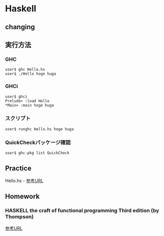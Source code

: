 # Haskell
## changing
## 実行方法
### GHC
```
user$ ghc Hello.hs
user$ ./Hello hoge huga
```
### GHCi
```
user$ ghci
Prelude> :load Hello
*Main> :main hoge huga
```
### スクリプト
`user$ runghc Hello.hs hoge huga`
### QuickCheckパッケージ確認
`user$ ghc-pkg list QuickCheck`
## Practice
Hello.hs - [参考URL](http://yamaimo.hatenablog.jp/entry/2016/01/20/200000)
## Homework
### HASKELL the craft of functional programming Third edition (by Thompson)
[参考URL](https://www.amazon.co.jp/Haskell-Functional-Programming-International-Computer/dp/0201882957)
